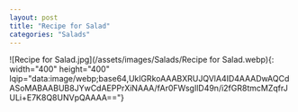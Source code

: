 ```yaml
---
layout: post
title: "Recipe for Salad"
categories: "Salads"
---
```

![Recipe for Salad.jpg](/assets/images/Salads/Recipe for Salad.webp){: width="400" height="400" lqip="data:image/webp;base64,UklGRkoAAABXRUJQVlA4ID4AAADwAQCdASoMABAABUB8JYwCdAEPPrXiNAAA/fAr0FWsgIlD49n/i2fGR8tmcMZqfrJULi+E7K8Q8UNVpQAAAA=="}

